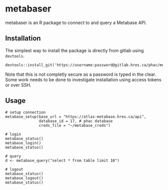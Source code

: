 # metabaser

metabaser is an R package to connect to and query a Metabase API.

## Installation

The simplest way to install the package is directly from gitlab using `devtools`.

```
devtools::install_git('https://username:password@gitlab.hres.ca/phac/metabaser.git')

```
Note that this is not completly secure as a password is typed in the clear.
Some work needs to be done to investigate installation using access tokens or over SSH.

## Usage

```
# setup connection
metabase_setup(base_url = "https://atlas-metabase.hres.ca/api",
               database_id = 17, # phac database
               creds_file = "~/metabase_creds")

# login
metabase_status()
metabase_login()
metabase_status()

# query
d <- metabase_query("select * from table limit 10")

# logout
metabase_status()
metabase_logout()
metabase_status()
```
